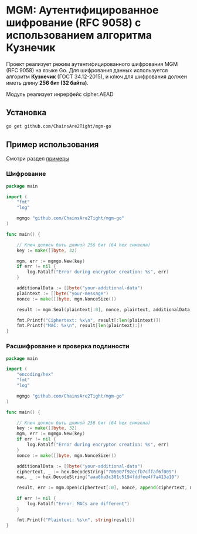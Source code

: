 # MGM: Аутентифицированное шифрование (RFC 9058) с использованием алгоритма Кузнечик

Проект реализует режим аутентифицированного шифрования MGM (RFC 9058) на языке Go. Для шифрования данных используется алгоритм **Кузнечик** (ГОСТ 34.12-2015), и ключ для шифрования должен иметь длину **256 бит (32 байта)**.

Модуль реализует инрерфейс cipher.AEAD

## Установка

```bash
go get github.com/ChainsAre2Tight/mgm-go
```

## Пример использования

Смотри раздел [примеры](https://github.com/ChainsAre2Tight/mgm-go/tree/master/examples)

### Шифрование

```GO
package main

import (
	"fmt"
	"log"

	mgmgo "github.com/ChainsAre2Tight/mgm-go"
)

func main() {

	// Ключ должен быть длиной 256 бит (64 hex символа)
	key := make([]byte, 32)

	mgm, err := mgmgo.New(key)
	if err != nil {
		log.Fatalf("Error during encryptor creation: %s", err)
	}

	additionalData := []byte("your-additional-data")
	plaintext := []byte("your-message")
	nonce := make([]byte, mgm.NonceSize())

	result := mgm.Seal(plaintext[:0], nonce, plaintext, additionalData)

	fmt.Printf("Ciphertext: %x\n", result[:len(plaintext)])
	fmt.Printf("MAC: %x\n", result[len(plaintext):])
}
```

### Расшифрование и проверка подлиности

```Go
package main

import (
	"encoding/hex"
	"fmt"
	"log"

	mgmgo "github.com/ChainsAre2Tight/mgm-go"
)

func main() {

	// Ключ должен быть длиной 256 бит (64 hex символа)
	key := make([]byte, 32)
	mgm, err := mgmgo.New(key)
	if err != nil {
		log.Fatalf("Error during encryptor creation: %s", err)
	}
	nonce := make([]byte, mgm.NonceSize())

	additionalData := []byte("your-additional-data")
	ciphertext, _ := hex.DecodeString("705007f92ecfb7cffaf6f009")
	mac, _ := hex.DecodeString("aaa6ba3c301c5194fddfee4f7a413a10")

	result, err := mgm.Open(ciphertext[:0], nonce, append(ciphertext, mac...), additionalData)

	if err != nil {
		log.Fatalf("Error: MACs are different")
	}

	fmt.Printf("Plaintext: %s\n", string(result))
}
```